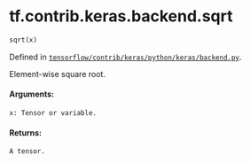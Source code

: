 <div itemscope itemtype="http://developers.google.com/ReferenceObject">
<meta itemprop="name" content="tf.contrib.keras.backend.sqrt" />
</div>

# tf.contrib.keras.backend.sqrt

``` python
sqrt(x)
```



Defined in [`tensorflow/contrib/keras/python/keras/backend.py`](https://www.tensorflow.org/code/tensorflow/contrib/keras/python/keras/backend.py).

Element-wise square root.

#### Arguments:

    x: Tensor or variable.


#### Returns:

    A tensor.
